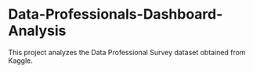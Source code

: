 # Data-Professionals-Dashboard-Analysis
This project analyzes the Data Professional Survey dataset obtained from Kaggle.
